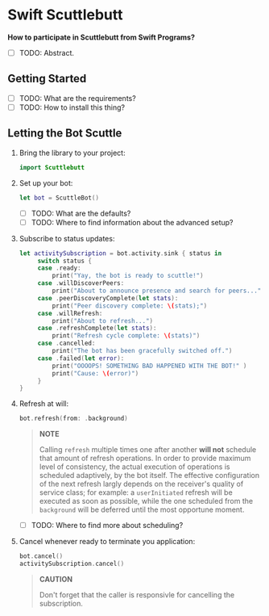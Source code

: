 # Swift Scuttlebutt

**How to participate in Scuttlebutt from Swift Programs?**

- [ ] TODO: Abstract.

## Getting Started

- [ ] TODO: What are the requirements?
- [ ] TODO: How to install this thing?

## Letting the Bot Scuttle

1. Bring the library to your project:

   ```swift
   import Scuttlebutt
   ```

2. Set up your bot:


   ```swift
   let bot = ScuttleBot()
   ```
   
   - [ ] TODO: What are the defaults?
   - [ ] TODO: Where to find information about the advanced setup?

3. Subscribe to status updates:

   ```swift
   let activitySubscription = bot.activity.sink { status in
        switch status {
        case .ready: 
            print("Yay, the bot is ready to scuttle!")
        case .willDiscoverPeers:
            print("About to announce presence and search for peers...")
        case .peerDiscoveryComplete(let stats):
            print("Peer discovery complete: \(stats);")
        case .willRefresh:
            print("About to refresh...")
        case .refreshComplete(let stats):
            print("Refresh cycle complete: \(stats)")
        case .cancelled:
            print("The bot has been gracefully switched off.")
        case .failed(let error):
            print("OOOOPS! SOMETHING BAD HAPPENED WITH THE BOT!" )
            print("Cause: \(error)")
        }
   }
   ```

4. Refresh at will:

   ```swift
   bot.refresh(from: .background)
   ```

   > **NOTE**
   >
   > Calling `refresh` multiple times one after another **will not** schedule that amount of refresh operations.
   > In order to provide maximum level of consistency, the actual execution of operations is scheduled adaptively, by the bot itself.
   > The effective configuration of the next refresh largly depends on the receiver's quality of service class; 
   > for example: a `userInitiated` refresh will be executed as soon as possible, while the one scheduled from the `background` will be deferred until the most opportune moment.

   - [ ] TODO: Where to find more about scheduling?

5. Cancel whenever ready to terminate you application:

   ```swift
   bot.cancel()
   activitySubscription.cancel()
   ```

   > **CAUTION**
   >
   > Don't forget that the caller is responsivle for cancelling the subscription. 

